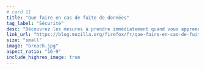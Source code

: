 ```yaml
---
# card 11
title: "Que faire en cas de fuite de données"
tag_label: "Sécurité"
desc: "Découvrez les mesures à prendre immédiatement quand vous apprenez qu'une fuite de données vous concerne afin de limiter les dégâts."
link_url: "https://blog.mozilla.org/firefox/fr/que-faire-en-cas-de-fuite-de-donnees/?utm_source=www.mozilla.org&utm_medium=referral&utm_campaign=homepage&utm_content=card"
size: "small"
image: "breach.jpg"
aspect_ratio: "16-9"
include_highres_image: true
---
```

